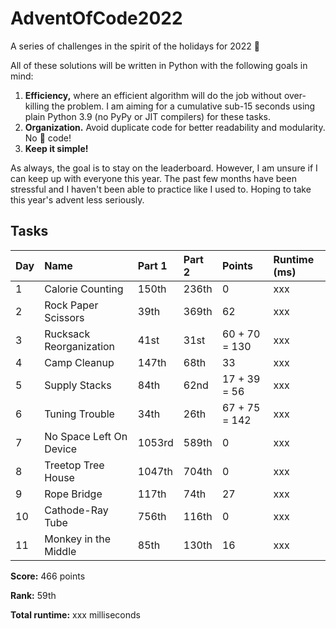 # AdventOfCode2022
A series of challenges in the spirit of the holidays for 2022 🎄

All of these solutions will be written in Python with the following goals in mind:
1. __Efficiency,__ where an efficient algorithm will do the job without over-killing the problem. I am aiming for a cumulative sub-15 seconds using plain Python 3.9 (no PyPy or JIT compilers) for these tasks.
2. __Organization.__ Avoid duplicate code for better readability and modularity. No 🍝 code!
3. __Keep it simple!__

As always, the goal is to stay on the leaderboard. However, I am unsure if I can keep up with everyone this year. The past few months have been stressful and I haven't been able to practice like I used to. Hoping to take this year's advent less seriously. 

## Tasks

| Day | Name                               | Part 1 | Part 2 | Points        | Runtime (ms) |
| --- | :--------------------------------- |:------ |:------ | :------------ | :----------- |
| 1   | Calorie Counting                   | 150th  | 236th  | 0             | xxx          |
| 2   | Rock Paper Scissors                | 39th   | 369th  | 62            | xxx          |
| 3   | Rucksack Reorganization            | 41st   | 31st   | 60 + 70 = 130 | xxx          |
| 4   | Camp Cleanup                       | 147th  | 68th   | 33            | xxx          |
| 5   | Supply Stacks                      | 84th   | 62nd   | 17 + 39 = 56  | xxx          |
| 6   | Tuning Trouble                     | 34th   | 26th   | 67 + 75 = 142 | xxx          |
| 7   | No Space Left On Device            | 1053rd | 589th  | 0             | xxx          |
| 8   | Treetop Tree House                 | 1047th | 704th  | 0             | xxx          |
| 9   | Rope Bridge                        | 117th  | 74th   | 27            | xxx          |
| 10  | Cathode-Ray Tube                   | 756th  | 116th  | 0             | xxx          |
| 11  | Monkey in the Middle               | 85th   | 130th  | 16            | xxx          |

__Score:__ 466 points

__Rank:__ 59th

__Total runtime:__ xxx milliseconds
